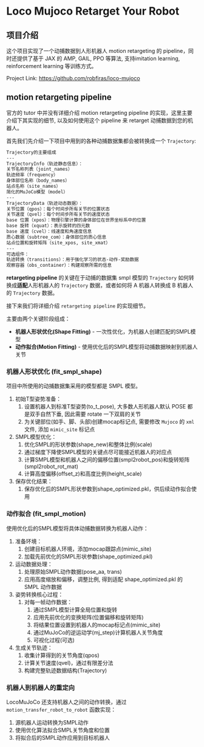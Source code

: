 # Loco Mujoco Retarget Your Robot

## 项目介绍

这个项目实现了一个动捕数据到人形机器人 motion retargeting 的 pipeline，同时还提供了基于 JAX 的 AMP, GAIL, PPO 等算法, 支持imitation learning, reinforcement learning 等训练方式。

Project Link: https://github.com/robfiras/loco-mujoco

## motion retargeting pipeline

官方的 tutor 中并没有详细介绍 motion retargeting pipeline 的实现，这里主要介绍下其实现的细节, 以及如何使用这个 pipeline 来 retarget 动捕数据到您的机器人。

首先我们先介绍一下项目中用到的各种动捕数据集都会被转换成一个 `Trajectory`:

```bash
Trajectory的主要组成
---
TrajectoryInfo（轨迹静态信息）：
关节名称列表（joint_names）
轨迹频率（frequency）
身体部位名称（body_names）
站点名称（site_names）
简化的MuJoCo模型（model）
---
TrajectoryData（轨迹动态数据）：
关节位置（qpos）：每个时间步所有关节的位置状态
关节速度（qvel）：每个时间步所有关节的速度状态
base 位置（xpos）：物理引擎计算的身体部位在世界坐标系中的位置
base 旋转（xquat）：表示旋转的四元数
base 速度（cvel）：线速度和角速度信息
质心数据（subtree_com）：身体部位的质心信息
站点位置和旋转矩阵（site_xpos, site_xmat）
---
可选组件：
轨迹转换（transitions）：用于强化学习的状态-动作-奖励数据
观察容器（obs_container）：构建观察所需的信息
```

**retargeting pipeline** 的关键在于动捕的数据集 smpl 模型的 `Trajectory` 如何转换成**适配**人形机器人的 `Trajectory` 数据，或者如何将 A 机器人转换成 B 机器人的 `Trajectory` 数据。

接下来我们将详细介绍 `retargeting pipeline` 的实现细节。

主要由两个关键阶段组成：

- **机器人形状优化(Shape Fitting)** - 一次性优化，为机器人创建匹配的SMPL模型
- **动作拟合(Motion Fitting)** - 使用优化后的SMPL模型将动捕数据映射到机器人关节

### 机器人形状优化 (fit_smpl_shape)

项目中所使用的动捕数据集采用的模型都是 SMPL 模型。

1. 初始T型姿势准备：
   1. 设置机器人到标准T型姿势(to_t_pose), 大多数人形机器人默认 POSE 都是双手自然下垂, 因此需要 rotate 一下双肩的关节
   2. 为关键部位(如手、脚、头部)创建mocap标记点, 需要修改 `Mujoco` 的 `xml` 文件, 添加 `mimic_site` 标记点
2. SMPL模型优化：
   1. 优化SMPL的形状参数(shape_new)和整体比例(scale)
   2. 通过梯度下降使SMPL模型的关键点尽可能接近机器人的对应点
   3. 计算SMPL模型和机器人之间的偏移位置(smpl2robot_pos)和旋转矩阵(smpl2robot_rot_mat)
   4. 计算高度偏移(offset_z)和高度比例(height_scale)
3. 保存优化结果：
   1. 保存优化后的SMPL形状参数到shape_optimized.pkl，供后续动作拟合使用

### 动作拟合 (fit_smpl_motion)

使用优化后的SMPL模型将具体动捕数据转换为机器人动作：

1. 准备环境：
   1. 创建目标机器人环境，添加mocap跟踪点(mimic_site)
   2. 加载先前优化的SMPL形状参数(shape_optimized.pkl)
2. 运动数据处理：
    1. 处理原始SMPL动作数据(pose_aa, trans)
    2. 应用高度缩放和偏移，调整比例, 得到适配 shape_optimized.pkl 的 SMPL 动作数据
3. 姿势转换核心过程：
    1. 对每一帧动作数据：
        1. 通过SMPL模型计算全局位置和旋转
        2. 应用先前优化的变换矩阵(位置偏移和旋转矩阵)
        3. 将结果位置设置到机器人的mocap标记点(mimic_site)
        4. 通过MuJoCo的逆运动学(mj_step)计算机器人关节角度
        5. 可视化过程(可选)
4. 生成关节轨迹：
    1. 收集计算得到的关节角度(qpos)
    2. 计算关节速度(qvel)，通过有限差分法
    3. 构建完整轨迹数据结构(Trajectory)


### 机器人到机器人的重定向

LocoMuJoCo 还支持机器人之间的动作转换，通过 `motion_transfer_robot_to_robot` 函数实现：

1. 源机器人运动转换为SMPL动作
2. 使用优化算法拟合SMPL关节角度和位置
3. 将拟合后的SMPL动作应用到目标机器人
